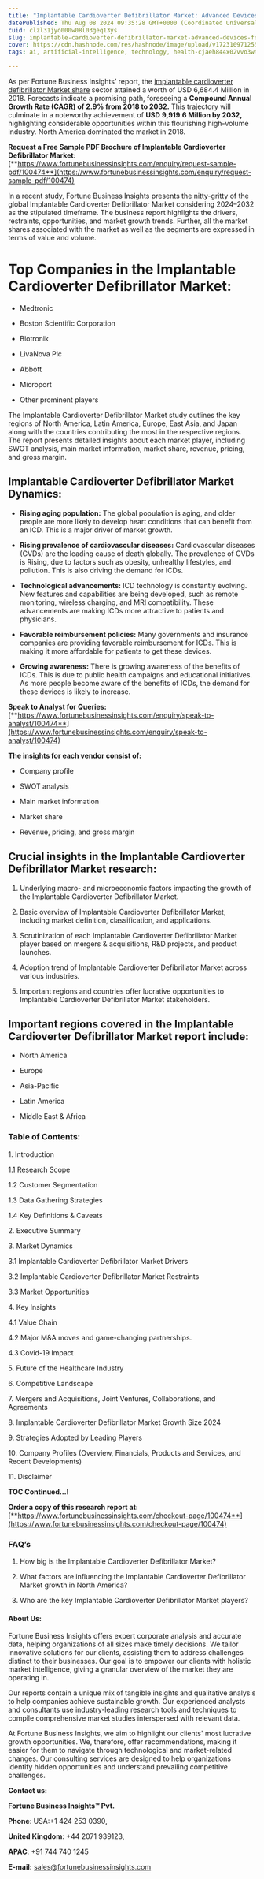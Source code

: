```yaml
---
title: "Implantable Cardioverter Defibrillator Market: Advanced Devices for Sudden Cardiac Arrest Prevention"
datePublished: Thu Aug 08 2024 09:35:28 GMT+0000 (Coordinated Universal Time)
cuid: clzl31jyo000w08l03geq13ys
slug: implantable-cardioverter-defibrillator-market-advanced-devices-for-sudden-cardiac-arrest-prevention
cover: https://cdn.hashnode.com/res/hashnode/image/upload/v1723109712551/13e45a97-75b0-45a8-98cd-5bfc23021138.png
tags: ai, artificial-intelligence, technology, health-cjaeh844x02vvo3wtj5r2s75q, healthcare

---
```


As per Fortune Business Insights’ report, the [implantable cardioverter defibrillator Market share](https://www.fortunebusinessinsights.com/industry-reports/implantable-cardioverter-defibrillator-market-100474) sector attained a worth of USD 6,684.4 Million in 2018. Forecasts indicate a promising path, foreseeing a **Compound Annual Growth Rate (CAGR) of 2.9% from 2018 to 2032.** This trajectory will culminate in a noteworthy achievement of **USD 9,919.6 Million by 2032,** highlighting considerable opportunities within this flourishing high-volume industry. North America dominated the market in 2018.

**Request a Free Sample PDF Brochure of Implantable Cardioverter Defibrillator Market:** [**https://www.fortunebusinessinsights.com/enquiry/request-sample-pdf/100474**](https://www.fortunebusinessinsights.com/enquiry/request-sample-pdf/100474)

In a recent study, Fortune Business Insights presents the nitty-gritty of the global Implantable Cardioverter Defibrillator Market considering 2024–2032 as the stipulated timeframe. The business report highlights the drivers, restraints, opportunities, and market growth trends. Further, all the market shares associated with the market as well as the segments are expressed in terms of value and volume.

# **Top Companies in the Implantable Cardioverter Defibrillator Market:**

* Medtronic
    
* Boston Scientific Corporation
    
* Biotronik
    
* LivaNova Plc
    
* Abbott
    
* Microport
    
* Other prominent players
    

The Implantable Cardioverter Defibrillator Market study outlines the key regions of North America, Latin America, Europe, East Asia, and Japan along with the countries contributing the most in the respective regions. The report presents detailed insights about each market player, including SWOT analysis, main market information, market share, revenue, pricing, and gross margin.

## Implantable Cardioverter Defibrillator Market **Dynamics**:

* **Rising aging population:** The global population is aging, and older people are more likely to develop heart conditions that can benefit from an ICD. This is a major driver of market growth.
    
* **Rising prevalence of cardiovascular diseases:** Cardiovascular diseases (CVDs) are the leading cause of death globally. The prevalence of CVDs is Rising, due to factors such as obesity, unhealthy lifestyles, and pollution. This is also driving the demand for ICDs.
    
* **Technological advancements:** ICD technology is constantly evolving. New features and capabilities are being developed, such as remote monitoring, wireless charging, and MRI compatibility. These advancements are making ICDs more attractive to patients and physicians.
    
* **Favorable reimbursement policies:** Many governments and insurance companies are providing favorable reimbursement for ICDs. This is making it more affordable for patients to get these devices.
    
* **Growing awareness:** There is growing awareness of the benefits of ICDs. This is due to public health campaigns and educational initiatives. As more people become aware of the benefits of ICDs, the demand for these devices is likely to increase.
    

**Speak to Analyst for Queries:** [**https://www.fortunebusinessinsights.com/enquiry/speak-to-analyst/100474**](https://www.fortunebusinessinsights.com/enquiry/speak-to-analyst/100474)

**The insights for each vendor consist of:**

* Company profile
    
* SWOT analysis
    
* Main market information
    
* Market share
    
* Revenue, pricing, and gross margin
    

## **Crucial insights in the Implantable Cardioverter Defibrillator Market research:**

1. Underlying macro- and microeconomic factors impacting the growth of the Implantable Cardioverter Defibrillator Market.
    
2. Basic overview of Implantable Cardioverter Defibrillator Market, including market definition, classification, and applications.
    
3. Scrutinization of each Implantable Cardioverter Defibrillator Market player based on mergers & acquisitions, R&D projects, and product launches.
    
4. Adoption trend of Implantable Cardioverter Defibrillator Market across various industries.
    
5. Important regions and countries offer lucrative opportunities to Implantable Cardioverter Defibrillator Market stakeholders.
    

## **Important regions covered in the Implantable Cardioverter Defibrillator Market report include:**

* North America
    
* Europe
    
* Asia-Pacific
    
* Latin America
    
* Middle East & Africa
    

### **Table of Contents:**

1\. Introduction

1.1 Research Scope

1.2 Customer Segmentation

1.3 Data Gathering Strategies

1.4 Key Definitions & Caveats

2\. Executive Summary

3\. Market Dynamics

3.1 Implantable Cardioverter Defibrillator Market Drivers

3.2 Implantable Cardioverter Defibrillator Market Restraints

3.3 Market Opportunities

4\. Key Insights

4.1 Value Chain

4.2 Major M&A moves and game-changing partnerships.

4.3 Covid-19 Impact

5\. Future of the Healthcare Industry

6\. Competitive Landscape

7\. Mergers and Acquisitions, Joint Ventures, Collaborations, and Agreements

8\. Implantable Cardioverter Defibrillator Market Growth Size 2024

9\. Strategies Adopted by Leading Players

10\. Company Profiles (Overview, Financials, Products and Services, and Recent Developments)

11\. Disclaimer

**TOC Continued…!**

**Order a copy of this research report at:** [**https://www.fortunebusinessinsights.com/checkout-page/100474**](https://www.fortunebusinessinsights.com/checkout-page/100474)

### **FAQ’s**

1. How big is the Implantable Cardioverter Defibrillator Market?
    
2. What factors are influencing the Implantable Cardioverter Defibrillator Market growth in North America?
    
3. Who are the key Implantable Cardioverter Defibrillator Market players?
    

#### **About Us:**

Fortune Business Insights offers expert corporate analysis and accurate data, helping organizations of all sizes make timely decisions. We tailor innovative solutions for our clients, assisting them to address challenges distinct to their businesses. Our goal is to empower our clients with holistic market intelligence, giving a granular overview of the market they are operating in.

Our reports contain a unique mix of tangible insights and qualitative analysis to help companies achieve sustainable growth. Our experienced analysts and consultants use industry-leading research tools and techniques to compile comprehensive market studies interspersed with relevant data.

At Fortune Business Insights, we aim to highlight our clients' most lucrative growth opportunities. We, therefore, offer recommendations, making it easier for them to navigate through technological and market-related changes. Our consulting services are designed to help organizations identify hidden opportunities and understand prevailing competitive challenges.

**Contact us:**

**Fortune Business Insights™ Pvt.**

**Phone**: USA:+1 424 253 0390,

**United Kingdom**: +44 2071 939123,

**APAC**: +91 744 740 1245

**E-mail:** [sales@fortunebusinessinsights.com](mailto:sales@fortunebusinessinsights.com)
